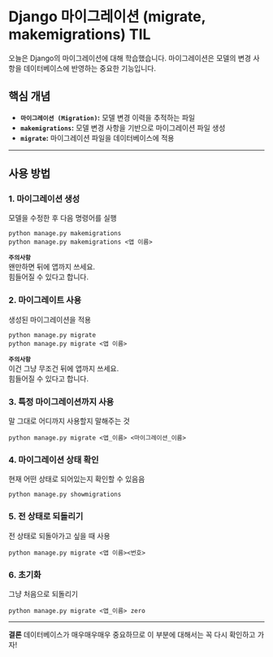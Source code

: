 # Django 마이그레이션 (migrate, makemigrations) TIL 

오늘은 Django의 마이그레이션에 대해 학습했습니다. 마이그레이션은 모델의 변경 사항을 데이터베이스에 반영하는 중요한 기능입니다.

## 핵심 개념

*   **`마이그레이션 (Migration)`:** 모델 변경 이력을 추적하는 파일
*   **`makemigrations`:** 모델 변경 사항을 기반으로 마이그레이션 파일 생성
*   **`migrate`:** 마이그레이션 파일을 데이터베이스에 적용
---
## 사용 방법

### 1. 마이그레이션 생성

모델을 수정한 후 다음 명령어를 실행

```
python manage.py makemigrations
python manage.py makemigrations <앱 이름>
```
**`주의사항`**  
왠만하면 뒤에 앱까지 쓰세요.  
힘들어질 수 있다고 합니다.  

### 2. 마이그레이트 사용

생성된 마이그레이션을 적용  

```
python manage.py migrate
python manage.py migrate <앱 이름>
```
**`주의사항`**  
이건 그냥 무조건 뒤에 앱까지 쓰세요.  
힘들어질 수 있다고 합니다.  

### 3. 특정 마이그레이션까지 사용

말 그대로 어디까지 사용할지 말해주는 것  

```
python manage.py migrate <앱_이름> <마이그레이션_이름>
```

### 4. 마이그레이션 상태 확인
현재 어떤 상태로 되어있는지 확인할 수 있음음
```
python manage.py showmigrations
```
### 5. 전 상태로 되돌리기
전 상태로 되돌아가고 싶을 때 사용

```
python manage.py migrate <앱 이름><번호>
```
### 6. 초기화
그냥 처음으로 되돌리기

```
python manage.py migrate <앱_이름> zero
```
---
**결론**
데이터베이스가 매우매우매우 중요하므로 이 부분에 대해서는 꼭 다시 확인하고 가자!
 

